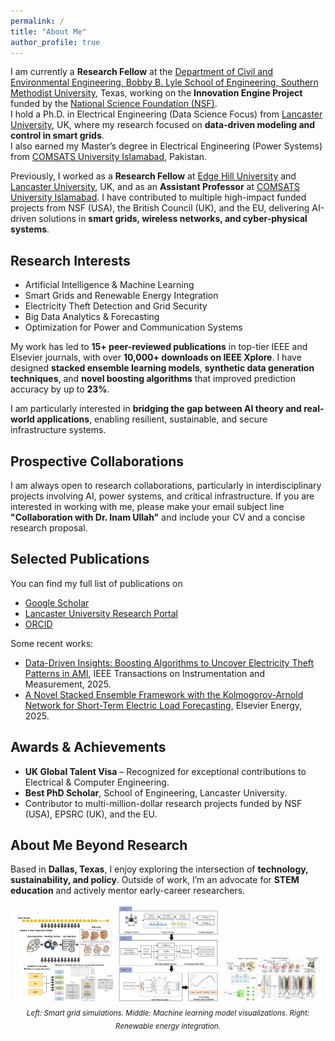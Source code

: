 ```yaml
---
permalink: /
title: "About Me"
author_profile: true
---
```


I am currently a **Research Fellow** at the <a href="https://people.smu.edu/kabdelghany/team/" target="_blank">Department of Civil and Environmental Engineering, Bobby B. Lyle School of Engineering, Southern Methodist University</a>, Texas, working on the **Innovation Engine Project** funded by the <a href="https://new.nsf.gov/funding/initiatives/nsf-engines" target="_blank">National Science Foundation (NSF)</a>.  
I hold a Ph.D. in Electrical Engineering (Data Science Focus) from <a href="https://www.research.lancs.ac.uk/portal/en/people/inam-ullah-khan(3bbefee2-0e6c-4869-8974-265b232520e0).html" target="_blank">Lancaster University</a>, UK, where my research focused on **data-driven modeling and control in smart grids**.  
I also earned my Master’s degree in Electrical Engineering (Power Systems) from <a href="https://www.comsats.edu.pk/" target="_blank">COMSATS University Islamabad</a>, Pakistan.

Previously, I worked as a **Research Fellow** at <a href="https://www.edgehill.ac.uk/research/ivc/members/" target="_blank">Edge Hill University</a> and <a href="https://www.lancaster.ac.uk/" target="_blank">Lancaster University</a>, UK, and as an **Assistant Professor** at <a href="https://lahore.comsats.edu.pk/Employees/902" target="_blank">COMSATS University Islamabad</a>. I have contributed to multiple high-impact funded projects from NSF (USA), the British Council (UK), and the EU, delivering AI-driven solutions in **smart grids, wireless networks, and cyber-physical systems**.

## Research Interests
* Artificial Intelligence & Machine Learning
* Smart Grids and Renewable Energy Integration
* Electricity Theft Detection and Grid Security
* Big Data Analytics & Forecasting
* Optimization for Power and Communication Systems

My work has led to **15+ peer-reviewed publications** in top-tier IEEE and Elsevier journals, with over **10,000+ downloads on IEEE Xplore**. I have designed **stacked ensemble learning models**, **synthetic data generation techniques**, and **novel boosting algorithms** that improved prediction accuracy by up to **23%**.  

I am particularly interested in **bridging the gap between AI theory and real-world applications**, enabling resilient, sustainable, and secure infrastructure systems.

## Prospective Collaborations
I am always open to research collaborations, particularly in interdisciplinary projects involving AI, power systems, and critical infrastructure. If you are interested in working with me, please make your email subject line **"Collaboration with Dr. Inam Ullah"** and include your CV and a concise research proposal.

## Selected Publications
You can find my full list of publications on  
* <a href="https://scholar.google.com/citations?user=Rjj2sDMAAAAJ&hl=en" target="_blank">Google Scholar</a>  
* <a href="https://www.research.lancs.ac.uk/portal/en/people/inam-ullah-khan(3bbefee2-0e6c-4869-8974-265b232520e0).html" target="_blank">Lancaster University Research Portal</a>  
* <a href="https://orcid.org/0000-0002-8130-3016" target="_blank">ORCID</a> 

Some recent works:
- <a href="https://ieeexplore.ieee.org/document/10628648" target="_blank">Data-Driven Insights: Boosting Algorithms to Uncover Electricity Theft Patterns in AMI</a>, IEEE Transactions on Instrumentation and Measurement, 2025.  
- <a href="https://doi.org/10.1016/j.energy.2025.137216" target="_blank">A Novel Stacked Ensemble Framework with the Kolmogorov-Arnold Network for Short-Term Electric Load Forecasting</a>, Elsevier Energy, 2025.

## Awards & Achievements
- **UK Global Talent Visa** – Recognized for exceptional contributions to Electrical & Computer Engineering.
- **Best PhD Scholar**, School of Engineering, Lancaster University.
- Contributor to multi-million-dollar research projects funded by NSF (USA), EPSRC (UK), and the EU.

## About Me Beyond Research
Based in **Dallas, Texas**, I enjoy exploring the intersection of **technology, sustainability, and policy**. Outside of work, I’m an advocate for **STEM education** and actively mentor early-career researchers.

<div style="width: 100%; margin: 0 auto; text-align: center;">
  <img src="/images/StackedModel.png" alt="Smart Grid Visualization" title="Smart Grid Research" style="width: 32%;">
  <img src="/images/StackedModel2.png" alt="Machine Learning Models" title="Machine Learning" style="width: 32%;">
  <img src="/images/RobustModel.png" alt="Renewable Energy" title="Renewable Energy" style="width: 32%;">
  <sub><em>
    Left: Smart grid simulations. Middle: Machine learning model visualizations. Right: Renewable energy integration.
  </em></sub>
</div>
<br />
